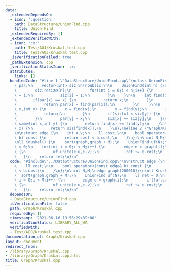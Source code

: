 ```yaml
---
data:
  _extendedDependsOn:
  - icon: ':question:'
    path: DataStructure/UnionFind.cpp
    title: Union-Find
  _extendedRequiredBy: []
  _extendedVerifiedWith:
  - icon: ':x:'
    path: Test/AOJ/Kruskal.test.cpp
    title: Test/AOJ/Kruskal.test.cpp
  _isVerificationFailed: true
  _pathExtension: cpp
  _verificationStatusIcon: ':x:'
  attributes:
    links: []
  bundledCode: "#line 1 \"DataStructure/UnionFind.cpp\"\nclass UnionFind {\n    vector<int>\
    \ par;\n    vector<int> siz;\n\npublic:\n\n    UnionFind(int n) {\n        par.resize(n);\n\
    \        siz.resize(n);\n        for(int i = 0;i < n;i++) {\n            par[i]\
    \ = i;\n            siz[i] = 1;\n        }\n    }\n\n    int find(int x) {\n \
    \       if(par[x] == x) {\n            return x;\n        }\n        else {\n\
    \            return par[x] = find(par[x]);\n        }\n    }\n\n    void unite(int\
    \ x,int y) {\n        x = find(x);\n        y = find(y);\n        if(x == y) {\n\
    \            return;\n        }\n        if(siz[x] < siz[y]) {\n            swap(x,y);\n\
    \        }\n        par[y] = x;\n        siz[x] += siz[y];\n    }\n\n    bool\
    \ same(int x,int y) {\n        return find(x) == find(y);\n    }\n\n    int size(int\
    \ x) {\n        return siz[find(x)];\n    }\n};\n#line 2 \"Graph/Kruskal.cpp\"\
    \n\nstruct edge {\n    int u,v;\n    ll cost;\n\n    bool operator<(const edge&\
    \ b) const {\n        return cost < b.cost;\n    }\n};\n\nint N,M;\nedge graph[200010];\n\
    \nll Kruskal() {\n    sort(graph,graph + M);\n    UnionFind uf(N);\n    ll ret\
    \ = 0;\n    for(int i = 0;i < M;i++) {\n        edge e = graph[i];\n        if(!uf.same(e.u,e.v))\
    \ {\n            uf.unite(e.u,e.v);\n            ret += e.cost;\n        }\n \
    \   }\n    return ret;\n}\n"
  code: "#include\"../DataStructure/UnionFind.cpp\"\n\nstruct edge {\n    int u,v;\n\
    \    ll cost;\n\n    bool operator<(const edge& b) const {\n        return cost\
    \ < b.cost;\n    }\n};\n\nint N,M;\nedge graph[200010];\n\nll Kruskal() {\n  \
    \  sort(graph,graph + M);\n    UnionFind uf(N);\n    ll ret = 0;\n    for(int\
    \ i = 0;i < M;i++) {\n        edge e = graph[i];\n        if(!uf.same(e.u,e.v))\
    \ {\n            uf.unite(e.u,e.v);\n            ret += e.cost;\n        }\n \
    \   }\n    return ret;\n}\n"
  dependsOn:
  - DataStructure/UnionFind.cpp
  isVerificationFile: false
  path: Graph/Kruskal.cpp
  requiredBy: []
  timestamp: '2021-06-16 19:56:29+09:00'
  verificationStatus: LIBRARY_ALL_WA
  verifiedWith:
  - Test/AOJ/Kruskal.test.cpp
documentation_of: Graph/Kruskal.cpp
layout: document
redirect_from:
- /library/Graph/Kruskal.cpp
- /library/Graph/Kruskal.cpp.html
title: Graph/Kruskal.cpp
---
```

